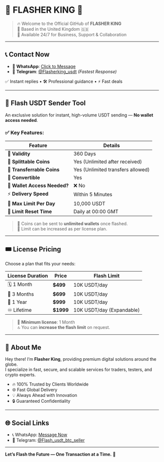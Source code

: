 # 👑 FLASHER KING 👑

> 🔥 Welcome to the Official GitHub of **FLASHER KING**  
> 📍 Based in the United Kingdom 🇬🇧  
> 💬 Available 24/7 for Business, Support & Collaboration

---

## 📞 Contact Now

- 💬 **WhatsApp**: [Click to Message](https://wa.me/17015004932?text=Hi%20FLASHER%20KING%2C%20I%20found%20you%20via%20GitHub!)  
- 📲 **Telegram**: [@Flasherking_usdt](https://t.me/Flasherking_usdt) *(Fastest Response)*

✅ Instant replies • 🛠️ Professional guidance • ⚡ Fast deals

---

## 🌟 Flash USDT Sender Tool

An exclusive solution for instant, high-volume USDT sending — **No wallet access needed**.

### ✅ Key Features:

| Feature                            | Details                            |
|------------------------------------|-------------------------------------|
| 📆 **Validity**                    | 360 Days                           |
| 🧩 **Splittable Coins**            | Yes (Unlimited after received)     |
| 🔁 **Transferrable Coins**         | Yes (Unlimited transfers allowed)  |
| 🔄 **Convertible**                 | Yes                                 |
| 🔐 **Wallet Access Needed?**       | ❌ No                               |
| ⚡ **Delivery Speed**              | Within 5 Minutes                   |
| 🎯 **Max Limit Per Day**           | 10,000 USDT                        |
| 🔁 **Limit Reset Time**            | Daily at 00:00 GMT                 |

> 💸 Coins can be sent to **unlimited wallets** once flashed.  
> 🔼 Limit can be increased as per license plan.

---

## 🎟️ License Pricing

Choose a plan that fits your needs:

| License Duration     | Price     | Flash Limit        |
|----------------------|-----------|---------------------|
| 🗓️ 1 Month           | **$499**  | 10K USDT/day        |
| 📆 3 Months          | **$699**  | 10K USDT/day        |
| 📅 1 Year            | **$999**  | 10K USDT/day        |
| ♾️ Lifetime          | **$1999** | 10K USDT/day (Expandable) |

> 💼 **Minimum license**: 1 Month  
> 🔝 You can **increase the flash limit** on request.

---

## 🚀 About Me

Hey there! I’m **Flasher King**, providing premium digital solutions around the globe.  
I specialize in fast, secure, and scalable services for traders, testers, and crypto experts.

- 🔥 100% Trusted by Clients Worldwide  
- 🌐 Fast Global Delivery  
- 💡 Always Ahead with Innovation  
- 🔒 Guaranteed Confidentiality  

---

## 🌐 Social Links

- 📞 WhatsApp: [Message Now](https://wa.me/17015004932)
- 📲 Telegram: [@Flash_usdt_btc_seller](https://t.me/Flasherking_usdt)

---

**Let’s Flash the Future — One Transaction at a Time.** 🚀

